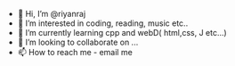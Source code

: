 - 👋 Hi, I’m @riyanraj
- 👀 I’m interested in coding, reading, music etc..
- 🌱 I’m currently learning cpp and webD( html,css, J etc...)
- 💞️ I’m looking to collaborate on ...
- 📫 How to reach me - email me

<!---
riyanraj/riyanraj is a ✨ special ✨ repository because its `README.md` (this file) appears on your GitHub profile.
You can click the Preview link to take a look at your changes.
--->
